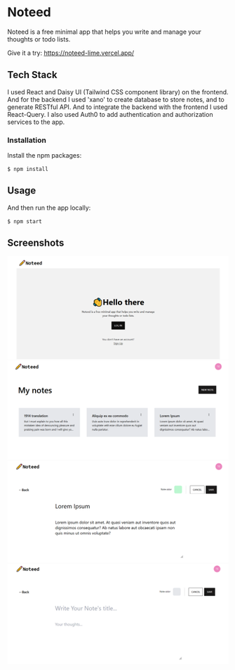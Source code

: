 # Noteed

Noteed is a free minimal app that helps you write and manage your thoughts or todo lists.

Give it a try: https://noteed-lime.vercel.app/

## Tech Stack

I used React and Daisy UI (Tailwind CSS component library) on the frontend. And for the backend I used 'xano' to create database to store notes,
and to generate RESTful API. And to integrate the backend with the frontend I used React-Query. I also used Auth0 to add authentication and authorization services to the app.


### Installation

Install the npm packages:

```
$ npm install
```

## Usage

And then run the app locally:

```
$ npm start
```

## Screenshots

<img src="https://github.com/Salaheddine999/Noteed/blob/main/src/assets/noteed1.PNG" width="full" title="hover text">
<img src="https://github.com/Salaheddine999/Noteed/blob/main/src/assets/noteed2.PNG" width="full" title="hover text">
<img src="https://github.com/Salaheddine999/Noteed/blob/main/src/assets/noteed3.PNG" width="full" title="hover text">
<img src="https://github.com/Salaheddine999/Noteed/blob/main/src/assets/noteed4.PNG" width="full" title="hover text">
